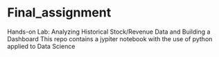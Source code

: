 # Final_assignment
Hands-on Lab: Analyzing Historical Stock/Revenue Data and Building a Dashboard
This repo contains a jypiter notebook with the use of python applied to Data Science
